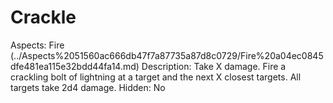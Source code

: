 # Crackle

Aspects: Fire (../Aspects%2051560ac666db47f7a87735a87d8c0729/Fire%20a04ec0845dfe481ea115e32bdd44fa14.md)
Description: Take X damage. Fire a crackling bolt of lightning at a target and the next X closest targets. All targets take 2d4 damage.
Hidden: No
